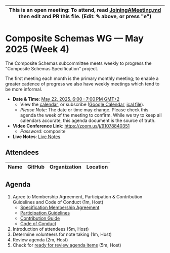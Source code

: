 <!--

# How to join (copied directly from /JoiningAMeeting.md)

Hello! You're welcome to join our subcommittee meeting and add to the agenda by
following these three steps:

1.  Add your name to the list of attendees (in alphabetical order).

    - To respect meeting size, attendees should be relevant to the agenda. That
      means we expect most who join the meeting to participate in discussion. If
      you'd rather just watch, check out our YouTube[1].

    - Please include the organization (or project) you represent, and the
      location (including country code[2]) you expect to be located in during
      the meeting.

    - If you're willing to help take notes, add "✏️" after your name (eg. Ada
      Lovelace ✏). This is hugely helpful!

2.  If relevant, add your topic to the agenda (sorted by expected time).

    - Every agenda item has four parts: 1) the topic, 2) an expected time
      constraint, 3) who's leading the discussion, and 4) a list of any relevant
      links (RFC docs, issues, PRs, presentations, etc). Follow the format of
      existing agenda items.

    - Know what you want to get out of the agenda topic - what feedback do you
      need? What questions do you need answered? Are you looking for consensus
      or just directional feedback?

    - If your topic is a new proposal it's likely an "RFC 0"[3]. The barrier of
      entry for documenting new proposals is intentionally low, writing a few
      sentences about the problem you're trying to solve and the rough shape of
      your proposed solution is normally sufficient.

      You can create a link for this:

      - As an issue against this repo.
      - As a GitHub discussion in this repo.
      - As an RFC document into the rfcs/ folder of this repo.

3.  Review our guidelines and agree to our Spec Membership & CLA.

    - Review and understand our Spec Membership Agreement, Participation &
      Contribution Guidelines, and Code of Conduct. You'll find links to these
      in the first agenda item of every meeting.

    - If this is your first time, our bot will comment on your Pull Request with
      a link to our Spec Membership & CLA. Please follow along and agree before
      your PR is merged.

      Your organization may sign this for all of its members. To set this up,
      please ask operations@graphql.org.

PLEASE TAKE NOTE:

- By joining this meeting you must agree to the Specification Membership
  Agreement and Code of Conduct.

- Meetings are recorded and made available on YouTube[1], by joining you consent
  to being recorded.

[1] Youtube: https://www.youtube.com/channel/UCERcwLeheOXp_u61jEXxHMA [2]
Country codes:
https://en.wikipedia.org/wiki/List_of_ISO_3166_country_codes#Current_ISO_3166_country_codes
[3] RFC stages:
https://github.com/graphql/graphql-spec/blob/main/CONTRIBUTING.md#rfc-contribution-stages


-->

| This is an open meeting: To attend, read [JoiningAMeeting.md][] then edit and PR this file. (Edit: ✎ above, or press "e") |
| ---------------------------------------------------------------------------------------- |

# Composite Schemas WG — May 2025 (Week 4)

The Composite Schemas subcommittee meets weekly to progress the "Composite
Schemas Specification" project.

The first meeting each month is the primary monthly meeting; to enable a greater
cadence of progress we also have weekly meetings which tend to be more informal.

- **Date & Time**: [May 22, 2025, 6:00 – 7:00 PM GMT+2](https://www.timeanddate.com/worldclock/converter.html?iso=20250522T160000&p1=3775&p2=110&p3=24&p4=37&p5=188&p6=496&p7=676&p8=438&p9=268&p10=234&p11=78&p12=604)
  - View the [calendar][], or subscribe ([Google Calendar][], [ical file][]).
  - _Please Note:_ The date or time may change. Please check this agenda the
    week of the meeting to confirm. While we try to keep all calendars accurate,
    this agenda document is the source of truth.
- **Video Conference Link**: https://zoom.us/j/91078840351
  - _Password:_ composite
- **Live Notes**: [Live Notes][]

[calendar]: https://calendar.google.com/calendar/embed?src=linuxfoundation.org_ik79t9uuj2p32i3r203dgv5mo8%40group.calendar.google.com
[google calendar]: https://calendar.google.com/calendar?cid=bGludXhmb3VuZGF0aW9uLm9yZ19pazc5dDl1dWoycDMyaTNyMjAzZGd2NW1vOEBncm91cC5jYWxlbmRhci5nb29nbGUuY29t
[ical file]: https://calendar.google.com/calendar/ical/linuxfoundation.org_ik79t9uuj2p32i3r203dgv5mo8%40group.calendar.google.com/public/basic.ics
[JoiningAMeeting.md]: https://github.com/graphql/composite-schemas-wg/blob/main/JoiningAMeeting.md
[live notes]: https://docs.google.com/document/d/1hJO6U7daYvcNcQ3FBKnh3v4R256ers6M8IGyqRpY_kE/edit?usp=sharing

## Attendees

<!-- prettier-ignore -->
| Name             | GitHub        | Organization       | Location              |
| :--------------- | :------------ | :----------------- | :-------------------- |


## Agenda

1. Agree to Membership Agreement, Participation & Contribution Guidelines and Code of Conduct (1m, Host)
   - [Specification Membership Agreement](https://github.com/graphql/foundation)
   - [Participation Guidelines](https://github.com/graphql/graphql-wg#participation-guidelines)
   - [Contribution Guide](https://github.com/graphql/graphql-spec/blob/main/CONTRIBUTING.md)
   - [Code of Conduct](https://github.com/graphql/foundation/blob/master/CODE-OF-CONDUCT.md)
1. Introduction of attendees (5m, Host)
1. Determine volunteers for note taking (1m, Host)
1. Review agenda (2m, Host)
1. Check for [ready for review agenda items](https://github.com/graphql/composite-schemas-wg/issues?q=is%3Aissue+is%3Aopen+label%3A%22Ready+for+review+%F0%9F%99%8C%22+sort%3Aupdated-desc) (5m, Host)
